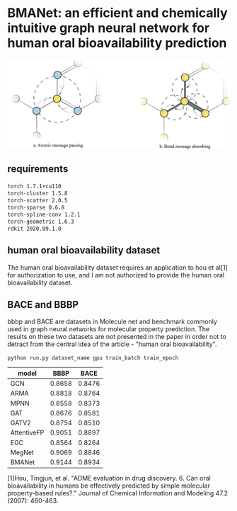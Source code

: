 # BMANet: an efficient and chemically intuitive graph neural network for human oral bioavailability prediction

![message-passing](https://github.com/Y-Minghao/BMANet/blob/main/message-passing.png)
## requirements
    torch 1.7.1+cu110
    torch-cluster 1.5.8
    torch-scatter 2.0.5
    torch-sparse 0.6.8
    torch-spline-conv 1.2.1
    torch-geometric 1.6.3
    rdkit 2020.09.1.0
## human oral bioavailability dataset
The human oral bioavailability dataset requires an application to hou et al[1] for authorization to use, and I am not authorized to provide the human oral bioavailability dataset.
## BACE and BBBP
bbbp and BACE are datasets in Molecule net and benchmark commonly used in graph neural networks for molecular property prediction. The results on these two datasets are not presented in the paper in order not to detract from the central idea of the article - "human oral bioavailability".

    python run.py dataset_name gpu train_batch train_epoch
    
|  model  |  BBBP   |  BACE  |
|  ----  |  ----  | ----  |
| GCN |  0.8658 | 0.8476 |
| ARMA | 0.8818  |  0.8764|
| MPNN | 0.8558  | 0.8373 |
| GAT | 0.8676  | 0.8581 |
| GATV2 | 0.8754  | 0.8510 |
| AttentiveFP | 0.9051  | 0.8897 |
| EGC | 0.8564  | 0.8264 |
| MegNet |0.9069 | 0.8846| 
| BMANet | 0.9144  | 0.8934 |

[1]Hou, Tingjun, et al. "ADME evaluation in drug discovery. 6. Can oral bioavailability in humans be effectively predicted by simple molecular property-based rules?." Journal of Chemical Information and Modeling 47.2 (2007): 460-463.
